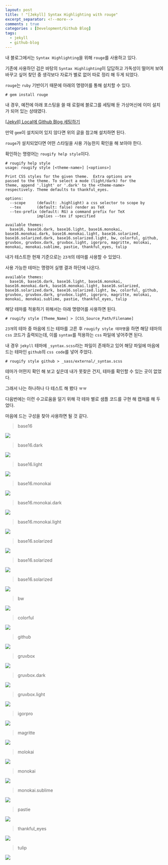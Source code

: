 ```yaml
---
layout: post
title: ! "[Jekyll] Syntax Highlighting with rouge"
excerpt_separator: <!--more-->
comments : true
categories : [Development/Github Blog]
tags:
  - jekyll
  - github-blog
---
```


내 블로그에서는 `Syntax Highlighting`을 위해 `rouge`를 사용하고 있다.  

기존에 사용하던 검은 바탕의 `Syntax Highlighting`이 답답하고 가독성이 떨어져 보여 바꾸고 싶어 찾던 중 생각보다 자료가 별로 없어 따로 정리 해 두게 되었다.  

<!--more-->

`rouge`는 `ruby` 기반이기 때문에 아래의 명령어를 통해 설치할 수 있다.  

```
# gem install rouge
```

내 경우, 예전에 아래 포스팅을 쓸 때 로컬에 블로그를 세팅해 둔 가상머신에 이미 설치가 되어 있는 상태였다.  

[[Jekyll] Local에 Github Blog 세팅하기](https://mingzz1.github.io/development/github%20blog/2020/01/06/jekyll-local_blog_setting.html)

만약 `gem`이 설치되어 있지 않다면 위의 글을 참고해 설치하면 된다.  

`rouge`가 설치되었다면 어떤 스타일을 사용 가능한지 확인을 해 보아야 한다.  

확인하는 명령어는 `rougify help style`이다.  

```
# rougify help style
usage: rougify style [<theme-name>] [<options>]

Print CSS styles for the given theme.  Extra options are
passed to the theme. To select a mode (light/dark) for the
theme, append '.light' or '.dark' to the <theme-name>
respectively. Theme defaults to thankful_eyes.

options:
  --scope     (default: .highlight) a css selector to scope by
  --tex       (default: false) render as TeX
  --tex-prefix (default: RG) a command prefix for TeX
              implies --tex if specified

available themes:
  base16, base16.dark, base16.light, base16.monokai, base16.monokai.dark, base16.monokai.light, base16.solarized, base16.solarized.dark, base16.solarized.light, bw, colorful, github, gruvbox, gruvbox.dark, gruvbox.light, igorpro, magritte, molokai, monokai, monokai.sublime, pastie, thankful_eyes, tulip
```

내가 테스트한 현재 기준으로는 `23개`의 테마를 사용할 수 있었다.  

사용 가능한 테마는 명령어 실행 결과 하단에 나온다.  

```
available themes:
  base16, base16.dark, base16.light, base16.monokai, base16.monokai.dark, base16.monokai.light, base16.solarized, base16.solarized.dark, base16.solarized.light, bw, colorful, github, gruvbox, gruvbox.dark, gruvbox.light, igorpro, magritte, molokai, monokai, monokai.sublime, pastie, thankful_eyes, tulip
```

해당 테마를 적용하기 위해서는 아래 명령어를 사용하면 된다.  

```
# rougify style [Theme_Name] > [CSS_Source_Path/Filename]
```

`23개`의 테마 중 마음에 드는 테마를 고른 후 `rougify style 테마명`을 하면 해당 테마의 `css` 코드가 출력되는데, 이를 `syntax`를 적용하는 `css` 파일에 넣어주면 된다.  

내 경우 `jekyll` 테마에 `_syntax.scss`라는 파일이 존재하고 있어 해당 파일에 마음에 드는 테마인 `github`의 `css code`를 넣어 주었다.    

```
# rougify style github > _sass/external/_syntax.scss
```

테마가 어떤지 확인 해 보고 싶은데 내가 못찾은 건지, 테마를 확인할 수 있는 곳이 없었다.  

그래서 나는 하나하나 다 테스트 해 봤다 ㅠㅠ  

다음번에는 이런 수고로움을 덜기 위해 각 테마 별로 샘플 코드를 구현 해 캡쳐를 해 두었다.  

마음에 드는 구성을 찾아 사용하면 될 것 같다.  

> base16  

![](/images/development/blog/rougify-theme/base16.png)

> base16.dark  

![](/images/development/blog/rougify-theme/base16.dark.png)

> base16.light  

![](/images/development/blog/rougify-theme/base16.light.png)

> base16.monokai  

![](/images/development/blog/rougify-theme/base16.monokai.png)

> base16.monokai.dark  

![](/images/development/blog/rougify-theme/base16.monokai.dark.png)

> base16.monokai.light  

![](/images/development/blog/rougify-theme/base16.monokai.light.png)

> base16.solarized  

![](/images/development/blog/rougify-theme/base16.solarized.png)

> base16.solarized  

![](/images/development/blog/rougify-theme/base16.solarized.dark.png)

> base16.solarized  

![](/images/development/blog/rougify-theme/base16.solarized.light.png)

> bw  

![](/images/development/blog/rougify-theme/bw.png)

> colorful  

![](/images/development/blog/rougify-theme/colorful.png)

> github  

![](/images/development/blog/rougify-theme/github.png)

> gruvbox  

![](/images/development/blog/rougify-theme/gruvbox.png)

> gruvbox.dark  

![](/images/development/blog/rougify-theme/gruvbox.dark.png)

> gruvbox.light  

![](/images/development/blog/rougify-theme/gruvbox.light.png)

> igorpro  

![](/images/development/blog/rougify-theme/igorpro.png)

> magritte  

![](/images/development/blog/rougify-theme/magritte.png)

> molokai  

![](/images/development/blog/rougify-theme/molokai.png)

> monokai  

![](/images/development/blog/rougify-theme/monokai.png)

> monokai.sublime  

![](/images/development/blog/rougify-theme/monokai.sublime.png)

> pastie  

![](/images/development/blog/rougify-theme/pastie.png)

> thankful_eyes  

![](/images/development/blog/rougify-theme/thankful_eyes.png)

> tulip  

![](/images/development/blog/rougify-theme/tulip.png)